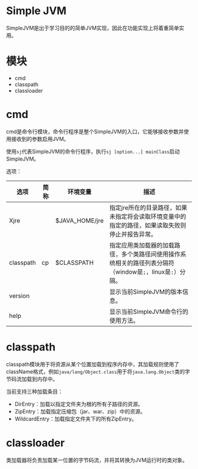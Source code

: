 # Simple JVM

SimpleJVM是出于学习目的的简单JVM实现，因此在功能实现上将着重简单实用。

# 模块

- cmd
- classpath
- classloader

# cmd

cmd是命令行模块，命令行程序是整个SimpleJVM的入口，它能够接收参数并使用接收到的参数启用JVM。

使用`sj`代表SimpleJVM的命令行程序，执行`sj [option...] mainClass`启动SimpleJVM。

选项：

| 选项      | 简称 | 环境变量       | 描述                                                         |
| --------- | ---- | -------------- | ------------------------------------------------------------ |
| Xjre      |      | $JAVA_HOME/jre | 指定jre所在的目录路径，如果未指定将会读取环境变量中的指定的路径，如果读取失败则停止并报告异常。 |
| classpath | cp   | $CLASSPATH     | 指定应用类加载器的加载路径，多个类路径间使用操作系统相关的路径列表分隔符（window是`;`，linux是`:`）分隔。 |
| version   |      |                | 显示当前SimpleJVM的版本信息。                                |
| help      |      |                | 显示当前SimpleJVM命令行的使用方法。                          |

# classpath

classpath模块用于将资源从某个位置加载到程序内存中，其加载规则使用了className格式，例如`java/lang/Object.class`用于将`java.lang.Object`类的字节码流加载到内存中。

当前支持三种加载条目：

- DirEntry：加载以指定文件夹为根的所有子路径的资源。
- ZipEntry：加载指定压缩包（jar、war、zip）中的资源。
- WildcardEntry：加载指定文件夹下的所有ZipEntry。

# classloader

类加载器将负责加载某一位置的字节码流，并将其转换为JVM运行时的类对象。

